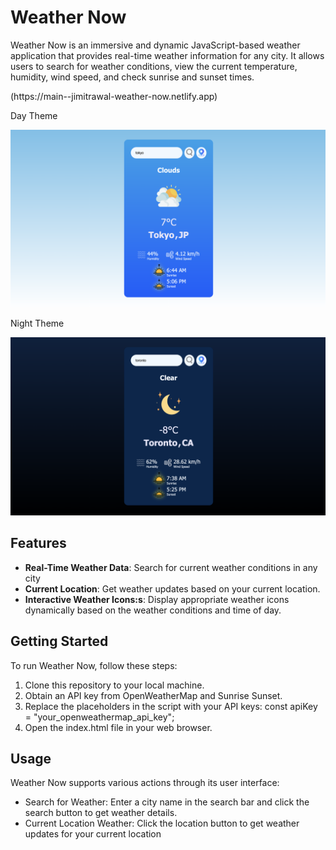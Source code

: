# Weather Now
Weather Now is an immersive and dynamic JavaScript-based weather application that provides real-time weather information for any city. It allows users to search for weather conditions, view the current temperature, humidity, wind speed, and check sunrise and sunset times.
<p>(https://main--jimitrawal-weather-now.netlify.app)</p>

<p>Day Theme</p>
<img src="./images/Weather-Now-day.png"  />
<p>Night Theme</p>
<img src="./images/Weather-Now-night.png"  />

## Features

- **Real-Time Weather Data**: Search for current weather conditions in any city
- **Current Location**: Get weather updates based on your current location.
- **Interactive Weather Icons:s**: Display appropriate weather icons dynamically based on the weather conditions and time of day. 

## Getting Started

To run Weather Now, follow these steps:

1. Clone this repository to your local machine.
2. Obtain an API key from OpenWeatherMap and Sunrise Sunset.
3. Replace the placeholders in the script with your API keys:
   const apiKey = "your_openweathermap_api_key";
5. Open the index.html file in your web browser.

## Usage

Weather Now supports various actions through its user interface:

- Search for Weather: Enter a city name in the search bar and click the search button to get weather details.
- Current Location Weather: Click the location button to get weather updates for your current location
